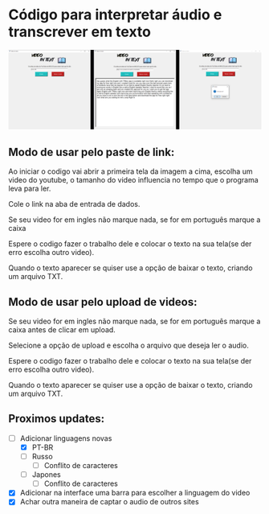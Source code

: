 # Código para interpretar áudio e transcrever em texto

<img src="images/telacompleta.png">
  
## Modo de usar pelo paste de link:

Ao iniciar o codigo vai abrir a primeira tela da imagem a cima, escolha um video do youtube, o tamanho do video influencia no tempo que o programa leva para ler.

Cole o link na aba de entrada de dados.

Se seu video for em ingles não marque nada, se for em português marque a caixa

Espere o codigo fazer o trabalho dele e colocar o texto na sua tela(se der erro escolha outro video).

Quando o texto aparecer se quiser use a opção de baixar o texto, criando um arquivo TXT.

## Modo de usar pelo upload de videos:

Se seu video for em ingles não marque nada, se for em português marque a caixa antes de clicar em upload.

Selecione a opção de upload e escolha o arquivo que deseja ler o audio.

Espere o codigo fazer o trabalho dele e colocar o texto na sua tela(se der erro escolha outro video).

Quando o texto aparecer se quiser use a opção de baixar o texto, criando um arquivo TXT.

## Proximos updates:

- [ ] Adicionar linguagens novas 
    - [X] PT-BR
    - [ ] Russo
      - [ ] Conflito de caracteres
    - [ ] Japones
      - [ ] Conflito de caracteres
- [X] Adicionar na interface uma barra para escolher a linguagem do video
- [X] Achar outra maneira de captar o audio de outros sites
